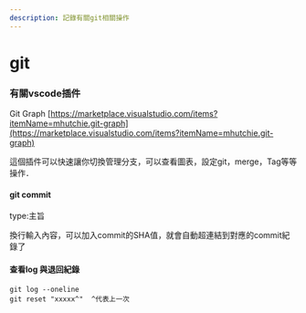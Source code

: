 ```yaml
---
description: 記錄有關git相關操作
---
```


# git

### 有關vscode插件

Git Graph [https://marketplace.visualstudio.com/items?itemName=mhutchie.git-graph](https://marketplace.visualstudio.com/items?itemName=mhutchie.git-graph)

這個插件可以快速讓你切換管理分支，可以查看圖表，設定git，merge，Tag等等操作．



#### git commit

type:主旨

換行輸入內容，可以加入commit的SHA值，就會自動超連結到對應的commit紀錄了



#### 查看log 與退回紀錄

```
git log --oneline
git reset "xxxxx^"  ^代表上一次
```










